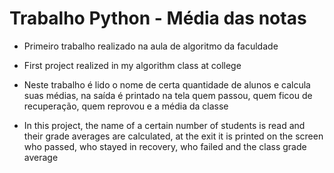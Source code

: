 # Trabalho Python - Média das notas
- Primeiro trabalho realizado na aula de algoritmo da faculdade
- First project realized in my algorithm class at college

- Neste trabalho é lido o nome de certa quantidade de alunos e calcula suas médias, na saída é printado na tela quem passou, quem ficou de recuperação, quem reprovou e a média da classe
- In this project, the name of a certain number of students is read and their grade averages are calculated, at the exit it is printed on the screen who passed, who stayed in recovery, who failed and the class grade average

